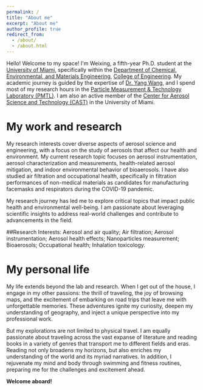 ```yaml
---
permalink: /
title: "About me"
excerpt: "About me"
author_profile: true
redirect_from: 
  - /about/
  - /about.html
---
```


Hello! Welcome to my space! I'm Weixing, a fifth-year Ph.D. student at the [University of Miami](https://welcome.miami.edu/), specifically within the [Department of Chemical, Environmental, and Materials Engineering](https://ceme.coe.miami.edu/index.html), [College of Engineering](https://www.coe.miami.edu/). My academic journey is guided by the expertise of [Dr. Yang Wang](https://people.miami.edu/profile/dec102c8f8ba6c48c281dd2300d0f707), and I spend most of my research hours in the [Particle Measurement & Technology Laboratory (PMTL)](https://pmtl.coe.miami.edu/index.html). I am also an active member of the [Center for Aerosol Science and Technology (CAST)](https://cast.miami.edu/) in the University of Miami.

My work and research
======
My research interests cover diverse aspects of aerosol science and engineering, with a focus on the study of aerosols that affect our health and environment. My current research topic focuses on aerosol instrumentation, aerosol characterization and measurements, health-related aerosol mitigation, and indoor environmental behavior of bioaerosols. I have also studied air filtration and occupational health, specifically in filtration performances of non-medical materials as candidates for manufacturing facemasks and respirators during the COVID-19 pandemic.

My research journey has led me to explore critical topics that impact public health and environmental well-being. I am passionate about leveraging scientific insights to address real-world challenges and contribute to advancements in the field.

##Research Interests: Aerosol and air quality; Air filtration; Aerosol instrumentation; Aerosol health effects; Nanoparticles measurement; Bioaerosols; Occupational health; Inhalation toxicology.

My personal life
======
My life extends beyond the lab and research. When I get out of the house, I engage in my other passions: the thrill of traveling, the joy of browsing maps, and the excitement of embarking on road trips that leave me with unforgettable memories. These adventures ignite my curiosity, deepen my understanding of geography, and inject a unique perspective into my professional work.

But my explorations are not limited to physical travel. I am equally passionate about traveling across the vast expanse of literature and reading books in a variety of genres that transport me to different fields and eras. Reading not only broadens my horizons, but also enriches my understanding of the world and its myriad narratives. In addition, I rejuvenate my mind and body through swimming and fitness routines, preparing me for the challenges and excitement ahead.

**Welcome aboard!**
